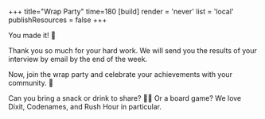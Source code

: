 +++
title="Wrap Party"
time=180
[build]
  render = 'never'
  list = 'local'
  publishResources = false
+++

You made it! 🎉

Thank you so much for your hard work. We will send you the results of your interview by email by the end of the week.

Now, join the wrap party and celebrate your achievements with your community. 🎈

Can you bring a snack or drink to share? 🍪🥤 Or a board game? We love Dixit, Codenames, and Rush Hour in particular.
